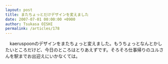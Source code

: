 ```yaml
---
layout: post
title: またちょっとだけデザインを変えました
date: 2007-07-01 00:00:00 +0900
author: Tsukasa OISHI
permalink: /articles/178
---
```



　kaeruspoonのデザインをまたちょっと変えました。もうちょっとなんとかしたいところだけど、今日のところはとりあえずです。そろそろ仕事帰りのユルさんを駅までお出迎えにいかなくては。  

